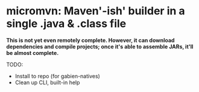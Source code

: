 # micromvn: Maven'-ish' builder in a single .java & .class file

**This is not yet even remotely complete. However, it can download dependencies and compile projects; once it's able to assemble JARs, it'll be almost complete.**

TODO:

* Install to repo (for gabien-natives)
* Clean up CLI, built-in help
